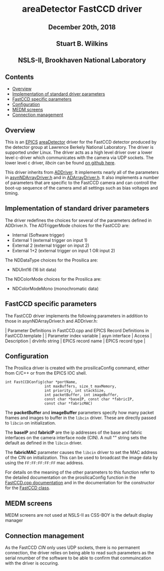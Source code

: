 <h1 align="center"> areaDetector FastCCD driver </h1>
<h2 align="center"> December 20th, 2018 </h2> 
<h2 align="center"> Stuart B. Wilkins </h2>
<h2 align="center"> NSLS-II, Brookhaven National Laboratory </h2>

Contents
--------

-   [Overview](#overview)
-   [Implementation of standard driver parameters](#implementation-of-standard-driver-parameters)
-   [FastCCD specific parameters](#fastccd-specific-parameters)
-   [Configuration](#configuration)
-   [MEDM screens](#medm-screens)
-   [Connection management](#connection-management)

Overview
--------

This is an [EPICS](http://www.aps.anl.gov/epics/)
[areaDetector](areaDetector.html) driver for the FastCCD detector
produced by the detector group at Lawrence Berkely National Laboratory.
The driver is supported under Linux. The driver acts as a high level
driver over a lower level c-driver which communicates with the camera
via UDP sockets. The lower level c driver, *libcin* can be found [on
github here](https://github.com/NSLS-II/libcin).

This driver inherits from [ADDriver](areaDetectorDoc.html#ADDriver). It
implements nearly all of the parameters in
[asynNDArrayDriver.h](areaDetectorDoxygenHTML/asyn_n_d_array_driver_8h.html)
and in [ADArrayDriver.h](areaDetectorDoxygenHTML/_a_d_driver_8h.html).
It also implements a number of parameters that are specific to the
FastCCD camera and can controll the boot-up sequence of the camera amd
all settings such as bias voltages and timing.

Implementation of standard driver parameters
--------------------------------------------

The driver redefines the choices for several of the parameters defined
in ADDriver.h. The ADTriggerMode choices for the FastCCD are:

-   Internal (Software trigger)
-   External 1 (external trigger on input 1)
-   External 2 (external trigger on input 2)
-   External 1+2 (external trigger on input 1 OR input 2)

The NDDataType choices for the Prosilica are:

-   NDUInt16 (16 bit data)

The NDColorMode choices for the Prosilica are:

-   NDColorModeMono (monochromatic data)

FastCCD specific parameters
---------------------------

The FastCCD driver implements the following parameters in addition to
those in asynNDArrayDriver.h and ADDriver.h:

| Parameter Definitions in FastCCD.cpp and EPICS Record Definitions in FastCCD.template |
| Parameter index variable | asyn interface | Access | Description | drvInfo string | EPICS record name | EPICS record type |


Configuration
-------------

The Prosilica driver is created with the prosilicaConfig command, either
from C/C++ or from the EPICS IOC shell.

    int FastCCDConfig(char *portName, 
					  int maxBuffers, size_t maxMemory,
                      int priority, int stackSize,
				      int packetBuffer, int imageBuffer,
                      const char *baseIP, const char *fabricIP, 
                      const char *fabricMAC)

The **packetBuffer** and **imageBuffer** parameters specify how many 
packet frames and images to buffer in the `libcin` driver. These are 
directly passed to `libcin` on initialization. 

The **baseIP** and **fabricIP** are the ip addresses of the base and fabric
interfaces on the camera interface node (CIN). A null \"\" string sets the 
default as defined in the `libcin` driver.

The **fabricMAC** parameter causes the `libcin` driver to set the MAC 
address of the CIN on initialization. This can be used to broadcast the
image data by using the `FF:FF:FF:FF:FF` mac address. 

For details on the meaning of the other parameters to this function
refer to the detailed documentation on the prosilicaConfig function in
the 
[FastCCD.cpp documentation](areaDetectorDoxygenHTML/_fast_c_c_d_8cpp.html)
 and in the documentation for the constructor for the 
[FastCCD class](areaDetectorDoxygenHTML/class_fast_c_c_d.html).  

MEDM screens
------------

MEDM screens are not used at NSLS-II as CSS-BOY is the default display manager

Connection management
---------------------

As the FastCCD _CIN_ only uses UDP sockets, there is no permanent connection,
the driver relies on being able to read such parameters as the serial nnumber
of the software to be able to confirm that commuincation with the driver is
occuring.

